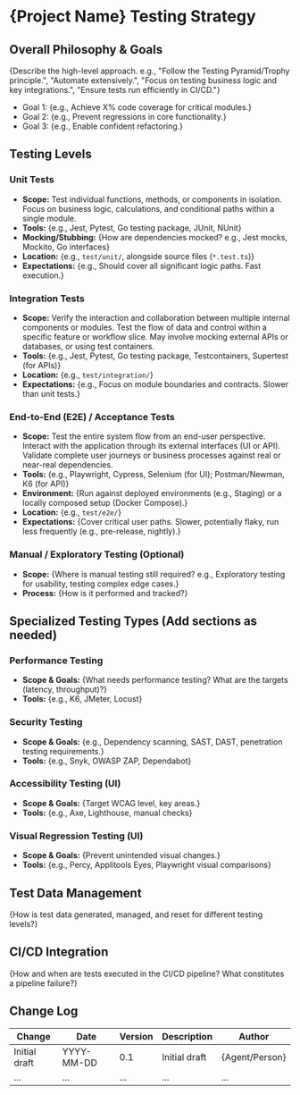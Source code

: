 # {Project Name} Testing Strategy

## Overall Philosophy & Goals

{Describe the high-level approach. e.g., "Follow the Testing Pyramid/Trophy principle.", "Automate extensively.", "Focus on testing business logic and key integrations.", "Ensure tests run efficiently in CI/CD."}

- Goal 1: {e.g., Achieve X% code coverage for critical modules.}
- Goal 2: {e.g., Prevent regressions in core functionality.}
- Goal 3: {e.g., Enable confident refactoring.}

## Testing Levels

### Unit Tests

- **Scope:** Test individual functions, methods, or components in isolation. Focus on business logic, calculations, and conditional paths within a single module.
- **Tools:** {e.g., Jest, Pytest, Go testing package, JUnit, NUnit}
- **Mocking/Stubbing:** {How are dependencies mocked? e.g., Jest mocks, Mockito, Go interfaces}
- **Location:** {e.g., `test/unit/`, alongside source files (`*.test.ts`)}
- **Expectations:** {e.g., Should cover all significant logic paths. Fast execution.}

### Integration Tests

- **Scope:** Verify the interaction and collaboration between multiple internal components or modules. Test the flow of data and control within a specific feature or workflow slice. May involve mocking external APIs or databases, or using test containers.
- **Tools:** {e.g., Jest, Pytest, Go testing package, Testcontainers, Supertest (for APIs)}
- **Location:** {e.g., `test/integration/`}
- **Expectations:** {e.g., Focus on module boundaries and contracts. Slower than unit tests.}

### End-to-End (E2E) / Acceptance Tests

- **Scope:** Test the entire system flow from an end-user perspective. Interact with the application through its external interfaces (UI or API). Validate complete user journeys or business processes against real or near-real dependencies.
- **Tools:** {e.g., Playwright, Cypress, Selenium (for UI); Postman/Newman, K6 (for API)}
- **Environment:** {Run against deployed environments (e.g., Staging) or a locally composed setup (Docker Compose).}
- **Location:** {e.g., `test/e2e/`}
- **Expectations:** {Cover critical user paths. Slower, potentially flaky, run less frequently (e.g., pre-release, nightly).}

### Manual / Exploratory Testing (Optional)

- **Scope:** {Where is manual testing still required? e.g., Exploratory testing for usability, testing complex edge cases.}
- **Process:** {How is it performed and tracked?}

## Specialized Testing Types (Add sections as needed)

### Performance Testing

- **Scope & Goals:** {What needs performance testing? What are the targets (latency, throughput)?}
- **Tools:** {e.g., K6, JMeter, Locust}

### Security Testing

- **Scope & Goals:** {e.g., Dependency scanning, SAST, DAST, penetration testing requirements.}
- **Tools:** {e.g., Snyk, OWASP ZAP, Dependabot}

### Accessibility Testing (UI)

- **Scope & Goals:** {Target WCAG level, key areas.}
- **Tools:** {e.g., Axe, Lighthouse, manual checks}

### Visual Regression Testing (UI)

- **Scope & Goals:** {Prevent unintended visual changes.}
- **Tools:** {e.g., Percy, Applitools Eyes, Playwright visual comparisons}

## Test Data Management

{How is test data generated, managed, and reset for different testing levels?}

## CI/CD Integration

{How and when are tests executed in the CI/CD pipeline? What constitutes a pipeline failure?}

## Change Log

| Change        | Date       | Version | Description   | Author         |
| ------------- | ---------- | ------- | ------------- | -------------- |
| Initial draft | YYYY-MM-DD | 0.1     | Initial draft | {Agent/Person} |
| ...           | ...        | ...     | ...           | ...            |
